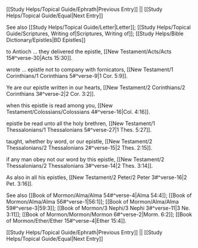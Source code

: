 [[Study Helps/Topical Guide/Ephrath|Previous Entry]]  ||  [[Study Helps/Topical Guide/Equal|Next Entry]]

 See also [[Study Helps/Topical Guide/Letter|Letter]]; [[Study Helps/Topical Guide/Scriptures, Writing of|Scriptures, Writing of]]; [[Study Helps/Bible Dictionary/Epistles|BD Epistles]]

 to Antioch ... they delivered the epistle, [[New Testament/Acts/Acts 15#^verse-30|Acts 15:30]].

 wrote ... epistle not to company with fornicators, [[New Testament/1 Corinthians/1 Corinthians 5#^verse-9|1 Cor. 5:9]].

 Ye are our epistle written in our hearts, [[New Testament/2 Corinthians/2 Corinthians 3#^verse-2|2 Cor. 3:2]].

 when this epistle is read among you, [[New Testament/Colossians/Colossians 4#^verse-16|Col. 4:16]].

 epistle be read unto all the holy brethren, [[New Testament/1 Thessalonians/1 Thessalonians 5#^verse-27|1 Thes. 5:27]].

 taught, whether by word, or our epistle, [[New Testament/2 Thessalonians/2 Thessalonians 2#^verse-15|2 Thes. 2:15]].

 if any man obey not our word by this epistle, [[New Testament/2 Thessalonians/2 Thessalonians 3#^verse-14|2 Thes. 3:14]].

 As also in all his epistles, [[New Testament/2 Peter/2 Peter 3#^verse-16|2 Pet. 3:16]].

 See also [[Book of Mormon/Alma/Alma 54#^verse-4|Alma 54:4]]; [[Book of Mormon/Alma/Alma 56#^verse-1|56:1]]; [[Book of Mormon/Alma/Alma 59#^verse-3|59:3]]; [[Book of Mormon/3 Nephi/3 Nephi 3#^verse-11|3 Ne. 3:11]]; [[Book of Mormon/Mormon/Mormon 6#^verse-2|Morm. 6:2]]; [[Book of Mormon/Ether/Ether 15#^verse-4|Ether 15:4]].

[[Study Helps/Topical Guide/Ephrath|Previous Entry]]  ||  [[Study Helps/Topical Guide/Equal|Next Entry]]